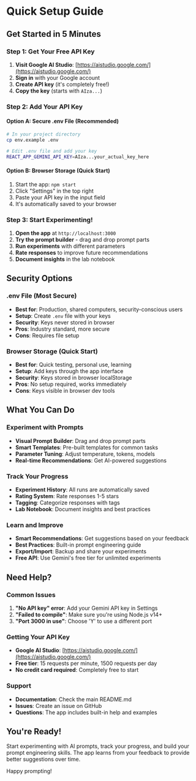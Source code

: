 # Quick Setup Guide

## Get Started in 5 Minutes

### Step 1: Get Your Free API Key
1. **Visit Google AI Studio**: [https://aistudio.google.com/](https://aistudio.google.com/)
2. **Sign in** with your Google account
3. **Create API key** (it's completely free!)
4. **Copy the key** (starts with `AIza...`)

### Step 2: Add Your API Key

#### Option A: Secure .env File (Recommended)
```bash
# In your project directory
cp env.example .env

# Edit .env file and add your key
REACT_APP_GEMINI_API_KEY=AIza...your_actual_key_here
```

#### Option B: Browser Storage (Quick Start)
1. Start the app: `npm start`
2. Click "Settings" in the top right
3. Paste your API key in the input field
4. It's automatically saved to your browser

### Step 3: Start Experimenting!
1. **Open the app** at `http://localhost:3000`
2. **Try the prompt builder** - drag and drop prompt parts
3. **Run experiments** with different parameters
4. **Rate responses** to improve future recommendations
5. **Document insights** in the lab notebook

## Security Options

### .env File (Most Secure)
- **Best for**: Production, shared computers, security-conscious users
- **Setup**: Create `.env` file with your keys
- **Security**: Keys never stored in browser
- **Pros**: Industry standard, more secure
- **Cons**: Requires file setup

### Browser Storage (Quick Start)
- **Best for**: Quick testing, personal use, learning
- **Setup**: Add keys through the app interface
- **Security**: Keys stored in browser localStorage
- **Pros**: No setup required, works immediately
- **Cons**: Keys visible in browser dev tools

## What You Can Do

### Experiment with Prompts
- **Visual Prompt Builder**: Drag and drop prompt parts
- **Smart Templates**: Pre-built templates for common tasks
- **Parameter Tuning**: Adjust temperature, tokens, models
- **Real-time Recommendations**: Get AI-powered suggestions

### Track Your Progress
- **Experiment History**: All runs are automatically saved
- **Rating System**: Rate responses 1-5 stars
- **Tagging**: Categorize responses with tags
- **Lab Notebook**: Document insights and best practices

### Learn and Improve
- **Smart Recommendations**: Get suggestions based on your feedback
- **Best Practices**: Built-in prompt engineering guide
- **Export/Import**: Backup and share your experiments
- **Free API**: Use Gemini's free tier for unlimited experiments

## Need Help?

### Common Issues
1. **"No API key" error**: Add your Gemini API key in Settings
2. **"Failed to compile"**: Make sure you're using Node.js v14+
3. **"Port 3000 in use"**: Choose 'Y' to use a different port

### Getting Your API Key
- **Google AI Studio**: [https://aistudio.google.com/](https://aistudio.google.com/)
- **Free tier**: 15 requests per minute, 1500 requests per day
- **No credit card required**: Completely free to start

### Support
- **Documentation**: Check the main README.md
- **Issues**: Create an issue on GitHub
- **Questions**: The app includes built-in help and examples

## You're Ready!

Start experimenting with AI prompts, track your progress, and build your prompt engineering skills. The app learns from your feedback to provide better suggestions over time.

Happy prompting! 